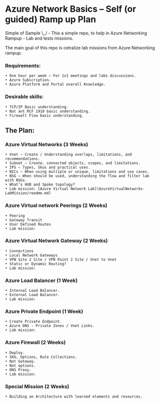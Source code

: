 # Azure Network Basics – Self (or guided) Ramp up Plan

Simple of Sample  \\,,/ - This a simple repo, to help in Azure Networking Rampup - Lab and tests missions. 

The main goal of this repo is cetralize lab missions from Azure Networking rampup. 

### Requirements: 
    • One hour per week – For 1x1 meetings and labs discussions. 
    • Azure Subscription. 
    • Azure Platform and Portal overall Knowledge.

### Desirable skills: 
    • TCP/IP Basic understanding. 
    • Nat ant RCF 1918 basic understanding. 
    • Firewall Flow basic understanding. 


## The Plan:

### Azure Virtual Networks (3 Weeks) 
    • Vnet – Create / Understanding overlaps, limitations, and recommendations. 
    • Subnet – Create, connected objects, scopes, and limitations.
    • IPS – Types, Skus and practical uses. 
    • NICs – When using multiple or unique, limitations and use cases. 
    • NSG – When should be used, understanding the flow and filter lab with NSGs. 
    • What’s HUB and Spoke topology? 
    • Lab mission: [Azure Virtual Network Lab](AzureVirtualNetworks-LabMission/readme.md)

### Azure Virtual network Peerings (2 Weeks)
    • Peering
    • Gateway Transit 
    • User Defined Routes 
    • Lab mission:
 
### Azure Virtual Network Gateway (2 Weeks)
    • Connections
    • Local Network Gateways
    • VPN Site 2 Site / VPN Point 2 Site / Vnet to Vnet 
    • Static or Dynamic Routing?
    • Lab mission:
 
### Azure Load Balancer (1 Week)
    • Internal Load Balancer. 
    • External Load Balancer.  
    • Lab mission:

### Azure Private Endpoint (1 Week)
    • Create Private Endpoint. 
    • Azure DNS - Private Zones / Vnet Links.
    • Lab mission:
 
### Azure Firewall (2 Weeks)
    • Deploy. 
    • SKU, Options, Rule Collections. 
    • Nat Gateway. 
    • Nat options. 
    • DNS Proxy. 
    • Lab mission:

### Special Mission (2 Weeks)
    • Building an Architecture with learned elements and resources.



